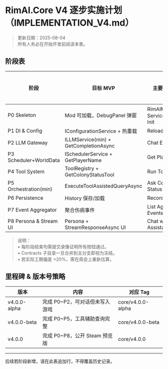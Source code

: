 # RimAI.Core V4 逐步实施计划（IMPLEMENTATION_V4.md）

> 更新日期：2025-08-04  
> 所有人务必在开始开发前阅读本表。

## 阶段表

| 阶段 | 目标 MVP | 主要交付代码 | Debug 面板按钮 | 预计工期 |
|------|----------|-------------|----------------|----------|
| P0 Skeleton | Mod 可加载，DebugPanel 弹窗 | RimAIMod 空壳 + ServiceContainer Init | Ping | 0.5 天 |
| P1 DI & Config | IConfigurationService + 热重载 | Reload Config | 1 天 |
| P2 LLM Gateway | ILLMService(min) + GetCompletionAsync | Chat Echo | 2 天 |
| P3 Scheduler+WorldData | ISchedulerService + GetPlayerName | Get Player Name | 2 天 |
| P4 Tool System | ToolRegistry + GetColonyStatusTool | Run Tool | 2 天 |
| P5 Orchestration(min) | ExecuteToolAssistedQueryAsync | Ask Colony Status | 3 天 |
| P6 Persistence | History 保存/加载 | Record History | 2 天 |
| P7 Event Aggregator | 聚合伤病事件 | List Aggregated Events | 2 天 |
| P8 Persona & Stream UI | Persona + StreamResponseAsync UI | Chat with Assistant | 3 天 |

> 说明：  
> • 每阶段结束均需提交录像证明所有按钮通过。  
> • Contracts 子目录一旦合并到主分支即视为冻结。  
> • 若实际工期偏差 >20%，需在周会上重新估算。

## 里程碑 & 版本号策略

| 版本 | 内容 | 对应 Tag |
|------|------|---------|
| v4.0.0-alpha | 完成 P0~P2，可对话但未写入游戏 | core/v4.0.0-alpha |
| v4.0.0-beta  | 完成 P0~P5，工具辅助查询完整 | core/v4.0.0-beta |
| v4.0.0       | 完成 P0~P8，公开 Steam 预览版 | core/v4.0.0 |

---

后续若阶段新增，请在此表追加行，不得覆盖历史记录。
